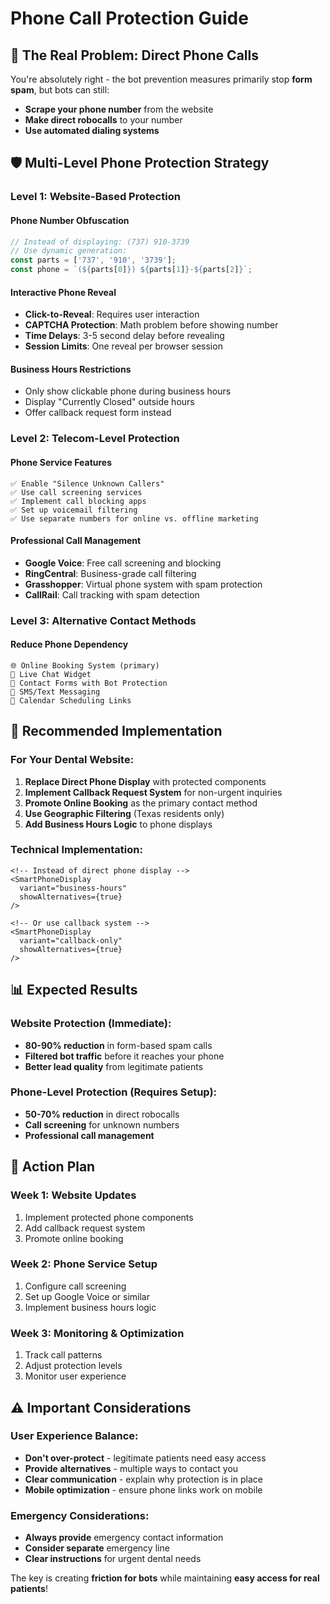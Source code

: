 # Phone Call Protection Guide

## 🚨 **The Real Problem: Direct Phone Calls**

You're absolutely right - the bot prevention measures primarily stop **form spam**, but bots can still:
- **Scrape your phone number** from the website
- **Make direct robocalls** to your number
- **Use automated dialing systems**

## 🛡️ **Multi-Level Phone Protection Strategy**

### **Level 1: Website-Based Protection**

#### **Phone Number Obfuscation**
```javascript
// Instead of displaying: (737) 910-3739
// Use dynamic generation:
const parts = ['737', '910', '3739'];
const phone = `(${parts[0]}) ${parts[1]}-${parts[2]}`;
```

#### **Interactive Phone Reveal**
- **Click-to-Reveal**: Requires user interaction
- **CAPTCHA Protection**: Math problem before showing number
- **Time Delays**: 3-5 second delay before revealing
- **Session Limits**: One reveal per browser session

#### **Business Hours Restrictions**
- Only show clickable phone during business hours
- Display "Currently Closed" outside hours
- Offer callback request form instead

### **Level 2: Telecom-Level Protection**

#### **Phone Service Features**
```
✅ Enable "Silence Unknown Callers"
✅ Use call screening services
✅ Implement call blocking apps
✅ Set up voicemail filtering
✅ Use separate numbers for online vs. offline marketing
```

#### **Professional Call Management**
- **Google Voice**: Free call screening and blocking
- **RingCentral**: Business-grade call filtering
- **Grasshopper**: Virtual phone system with spam protection
- **CallRail**: Call tracking with spam detection

### **Level 3: Alternative Contact Methods**

#### **Reduce Phone Dependency**
```
🌐 Online Booking System (primary)
💬 Live Chat Widget
📧 Contact Forms with Bot Protection
📱 SMS/Text Messaging
📅 Calendar Scheduling Links
```

## 🎯 **Recommended Implementation**

### **For Your Dental Website:**

1. **Replace Direct Phone Display** with protected components
2. **Implement Callback Request System** for non-urgent inquiries
3. **Promote Online Booking** as the primary contact method
4. **Use Geographic Filtering** (Texas residents only)
5. **Add Business Hours Logic** to phone displays

### **Technical Implementation:**

```astro
<!-- Instead of direct phone display -->
<SmartPhoneDisplay 
  variant="business-hours" 
  showAlternatives={true} 
/>

<!-- Or use callback system -->
<SmartPhoneDisplay 
  variant="callback-only" 
  showAlternatives={true} 
/>
```

## 📊 **Expected Results**

### **Website Protection (Immediate):**
- **80-90% reduction** in form-based spam calls
- **Filtered bot traffic** before it reaches your phone
- **Better lead quality** from legitimate patients

### **Phone-Level Protection (Requires Setup):**
- **50-70% reduction** in direct robocalls
- **Call screening** for unknown numbers
- **Professional call management**

## 🚀 **Action Plan**

### **Week 1: Website Updates**
1. Implement protected phone components
2. Add callback request system
3. Promote online booking

### **Week 2: Phone Service Setup**
1. Configure call screening
2. Set up Google Voice or similar
3. Implement business hours logic

### **Week 3: Monitoring & Optimization**
1. Track call patterns
2. Adjust protection levels
3. Monitor user experience

## ⚠️ **Important Considerations**

### **User Experience Balance:**
- **Don't over-protect** - legitimate patients need easy access
- **Provide alternatives** - multiple ways to contact you
- **Clear communication** - explain why protection is in place
- **Mobile optimization** - ensure phone links work on mobile

### **Emergency Considerations:**
- **Always provide** emergency contact information
- **Consider separate** emergency line
- **Clear instructions** for urgent dental needs

The key is creating **friction for bots** while maintaining **easy access for real patients**!